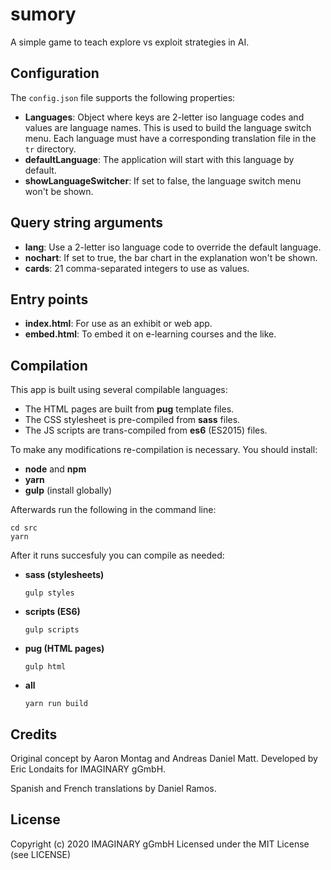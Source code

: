 # sumory

A simple game to teach explore vs exploit strategies in AI.

## Configuration

The `config.json` file supports the following properties:

- **Languages**: Object where keys are 2-letter iso language codes and values are
  language names. This is used to build the language switch menu. Each language
  must have a corresponding translation file in the `tr` directory.
- **defaultLanguage**: The application will start with this language by default.
- **showLanguageSwitcher**: If set to false, the language switch menu won't be shown.

## Query string arguments

- **lang**: Use a 2-letter iso language code to override the default language.
- **nochart**: If set to true, the bar chart in the explanation won't be shown.
- **cards**: 21 comma-separated integers to use as values.

## Entry points

- **index.html**: For use as an exhibit or web app.
- **embed.html**: To embed it on e-learning courses and the like.

## Compilation

This app is built using several compilable languages:

- The HTML pages are built from **pug** template files.
- The CSS stylesheet is pre-compiled from **sass** files.
- The JS scripts are trans-compiled from **es6** (ES2015) files.

To make any modifications re-compilation is necessary. You should install:

- **node** and **npm**
- **yarn**
- **gulp** (install globally)

Afterwards run the following in the command line:

```
cd src
yarn
```

After it runs succesfuly you can compile as needed:

- **sass (stylesheets)**
    ```
    gulp styles
    ```

- **scripts (ES6)**
    ```
    gulp scripts
    ```

- **pug (HTML pages)**
    ```
    gulp html
    ```

- **all**
    ```
    yarn run build
    ```

## Credits

Original concept by Aaron Montag and Andreas Daniel Matt.
Developed by Eric Londaits for IMAGINARY gGmbH.

Spanish and French translations by Daniel Ramos.

## License

Copyright (c) 2020 IMAGINARY gGmbH
Licensed under the MIT License (see LICENSE)
